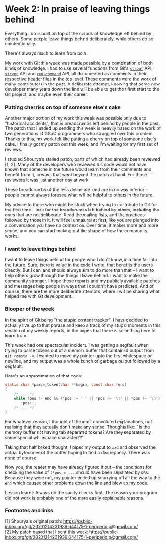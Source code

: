 # Week 2: In praise of leaving things behind

Everything I do is built on top of the corpus of knowledge left behind by others. Some people leave things behind deliberately, while others do so unintentionally.

There's always much to learn from both.

My work with Git this week was made possible by a combination of both kinds of knowledge. I had to use several functions from Git's [`strbuf`](https://github.com/git/git/blob/master/strbuf.h) API, [`strvec`](https://github.com/git/git/blob/master/strvec.h) API and [`run-command`](https://github.com/git/git/blob/master/run-command.h) API, all documented as comments in their respective header files in the top level. These comments were the work of many contributors in the past. A deliberate attempt, knowing that some new developer many years down the line will be able to get their first start to the Git project, and maybe even their career.

### Putting cherries on top of someone else's cake

Another major portion of my work this week was possible only due to "historical accidents", that is breadcrumbs left behind by people in the past. The patch that I ended up sending this week is heavily based on the work of two generations of GSoC programmers who struggled over this problem. Thanks to this, my work felt like putting a cherry on top of someone else's cake. I finally got my patch out this week, and I'm waiting for my first set of reviews.

I studied Shourya's stalled patch, parts of which had already been reviewed [1, 2]. Many of the developers who reviewed his code would not have known that someone in the future would learn from their comments and benefit from it, in ways that went beyond the patch at hand. For those reviewers it was just another day at work.

These breadcrumbs of the less deliberate kind are in no way inferior – people cannot always foresee what will be helpful to others in the future.

My advice to those who might be stuck when trying to contribute to Git for the first time – look for the breadcrumbs left behind by others, including the ones that are not deliberate. Read the mailing lists, and the practices followed by those in it. It will feel unnatural at first, like you are plunged into a conversation you have no context on. Over time, it makes more and more sense, and you can start making out the shape of how the community works.

### I want to leave things behind

I want to leave things behind for people who I don't know, in a time far into the future. Sure, there is value in the code I write, that benefits the users directly. But I can, and should always aim to do more than that – I want to help others grow through the things I leave behind. I want to make the community stronger. I hope these reports and my publicly available patches and messages help people in ways that I couldn't have predicted. And of course, there are the more deliberate attempts, where I will be sharing what helped me with Git development.

### Blooper of the week

In the spirit of Git being "the stupid content tracker", I have decided to actually live up to that phrase and keep a track of my stupid moments in this section of my weekly reports, in the hopes that there is something here to learn from.

This week had one spectacular incident. I was getting a segfault when trying to parse tokens out of a memory buffer that contained output from `git remote -v`. I wanted to move my pointer upto the first whitespace or newline, and my output was a whole bunch of garbage output followed by a segfault.

Here's an approximation of that code:
```c
static char *parse_token(char **begin, const char *end)
{
	/* ... */
	while (pos != end && (*pos != ' ' || *pos != '\t' || *pos != '\n'))
		pos++;
 	/* ... */
}
```

For whatever reason, I thought of the most convoluted explanations, not realising that they actually don't make any sense. Thoughts like: "Is the memory buffer not having tab separated tokens? Are they separated by some special whitespace character??"

Taking that half baked thought, I piped my output to `xxd` and observed the actual bytecodes of the buffer hoping to find a discrepancy. There was none of course.

Now you, the reader may have already figured it out – the conditions for checking the value of `(*pos = ...` should have been separated by `&&`s. Because they were not, my pointer ended up scurrying off all the way to the `end` which caused other problems down the line and blew up my code.

Lesson learnt: Always do the sanity checks first. The reason your program did not work is probably one of the more easily explainable reasons.


### Footnotes and links

[1] Shourya's original patch: https://public-inbox.org/git/20201214231939.644175-1-periperidip@gmail.com/  
[2] My patch based that I sent this week: https://public-inbox.org/git/20201214231939.644175-1-periperidip@gmail.com/  
